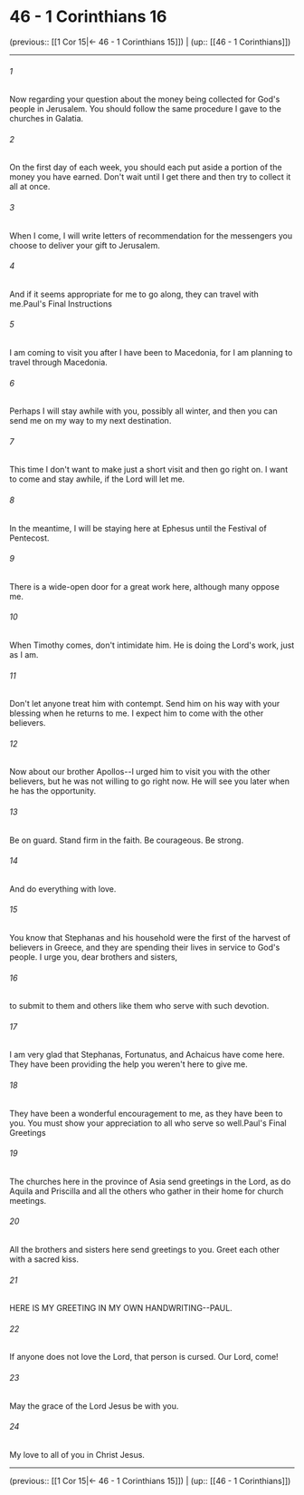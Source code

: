 # 46 - 1 Corinthians 16

(previous:: [[1 Cor 15|← 46 - 1 Corinthians 15]]) | (up:: [[46 - 1 Corinthians]])

***


###### 1 
Now regarding your question about the money being collected for God's people in Jerusalem. You should follow the same procedure I gave to the churches in Galatia. 

###### 2 
On the first day of each week, you should each put aside a portion of the money you have earned. Don't wait until I get there and then try to collect it all at once. 

###### 3 
When I come, I will write letters of recommendation for the messengers you choose to deliver your gift to Jerusalem. 

###### 4 
And if it seems appropriate for me to go along, they can travel with me.Paul's Final Instructions 

###### 5 
I am coming to visit you after I have been to Macedonia, for I am planning to travel through Macedonia. 

###### 6 
Perhaps I will stay awhile with you, possibly all winter, and then you can send me on my way to my next destination. 

###### 7 
This time I don't want to make just a short visit and then go right on. I want to come and stay awhile, if the Lord will let me. 

###### 8 
In the meantime, I will be staying here at Ephesus until the Festival of Pentecost. 

###### 9 
There is a wide-open door for a great work here, although many oppose me. 

###### 10 
When Timothy comes, don't intimidate him. He is doing the Lord's work, just as I am. 

###### 11 
Don't let anyone treat him with contempt. Send him on his way with your blessing when he returns to me. I expect him to come with the other believers. 

###### 12 
Now about our brother Apollos--I urged him to visit you with the other believers, but he was not willing to go right now. He will see you later when he has the opportunity. 

###### 13 
Be on guard. Stand firm in the faith. Be courageous. Be strong. 

###### 14 
And do everything with love. 

###### 15 
You know that Stephanas and his household were the first of the harvest of believers in Greece, and they are spending their lives in service to God's people. I urge you, dear brothers and sisters, 

###### 16 
to submit to them and others like them who serve with such devotion. 

###### 17 
I am very glad that Stephanas, Fortunatus, and Achaicus have come here. They have been providing the help you weren't here to give me. 

###### 18 
They have been a wonderful encouragement to me, as they have been to you. You must show your appreciation to all who serve so well.Paul's Final Greetings 

###### 19 
The churches here in the province of Asia send greetings in the Lord, as do Aquila and Priscilla and all the others who gather in their home for church meetings. 

###### 20 
All the brothers and sisters here send greetings to you. Greet each other with a sacred kiss. 

###### 21 
HERE IS MY GREETING IN MY OWN HANDWRITING--PAUL. 

###### 22 
If anyone does not love the Lord, that person is cursed. Our Lord, come! 

###### 23 
May the grace of the Lord Jesus be with you. 

###### 24 
My love to all of you in Christ Jesus.

***

(previous:: [[1 Cor 15|← 46 - 1 Corinthians 15]]) | (up:: [[46 - 1 Corinthians]])
